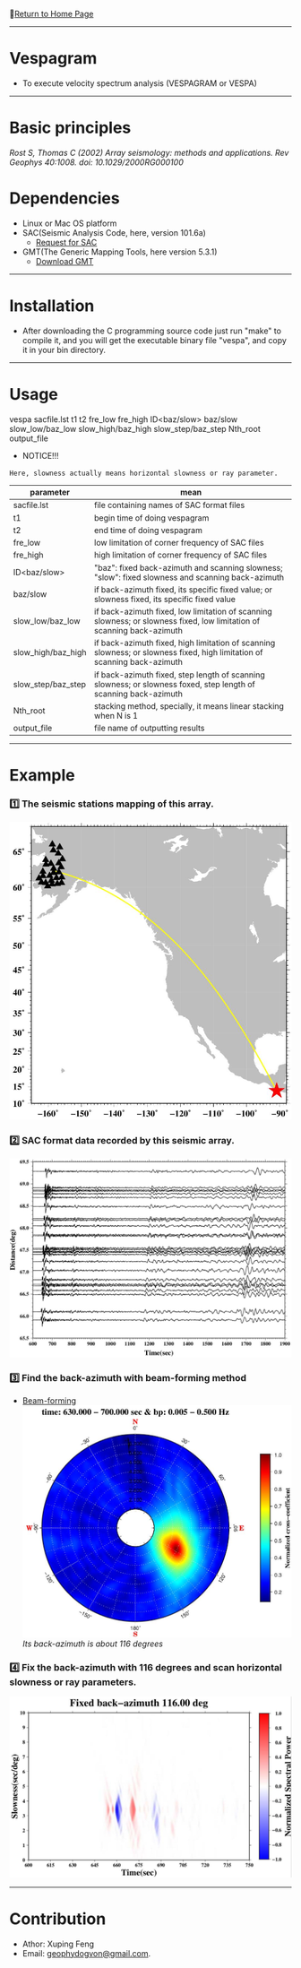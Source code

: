 :hotel:[Return to Home Page](https://github.com/geophydog/geophydog.github.io/blob/master/README.md)

***

# Vespagram
- To execute velocity spectrum analysis (VESPAGRAM or VESPA)

***

# Basic principles
_Rost S, Thomas C (2002) Array seismology: methods and applications. Rev Geophys 40:1008. doi:
10.1029/2000RG000100_
# Dependencies
- Linux or Mac OS platform
- SAC(Seismic Analysis Code, here, version 101.6a)
    - [Request for SAC](http://ds.iris.edu/ds/nodes/dmc/forms/sac/)
- GMT(The Generic Mapping Tools, here version 5.3.1)
    - [Download GMT](http://gmt.soest.hawaii.edu/projects/gmt/wiki/Download)

***

# Installation
- After downloading the C programming source code just run "make" to compile it, and you will get the executable binary file "vespa", and copy it in your bin directory.

***

# Usage
vespa sacfile.lst t1 t2 fre_low fre_high ID<baz/slow> baz/slow slow_low/baz_low slow_high/baz_high slow_step/baz_step Nth_root output_file

- NOTICE!!!
 ```
 Here, slowness actually means horizontal slowness or ray parameter.
 ```

|   parameter   | mean  |
| ------------- | ----- |
| sacfile.lst   | file containing names of SAC format files |
|      t1       | begin time of doing vespagram   |
|      t2       | end time of doing vespagram     |
|      fre_low  | low limitation of corner frequency of SAC files |
|      fre_high | high limitation of corner frequency of SAC files |
|  ID<baz/slow> | "baz": fixed back-azimuth and scanning slowness; "slow": fixed slowness and scanning back-azimuth  |
|    baz/slow   | if back-azimuth fixed, its specific fixed value; or slowness fixed, its specific fixed value  |
| slow_low/baz_low | if back-azimuth fixed, low limitation of scanning slowness; or slowness fixed, low limitation of scanning back-azimuth|
| slow_high/baz_high| if back-azimuth fixed, high limitation of scanning slowness; or slowness fixed, high limitation of scanning back-azimuth |
| slow_step/baz_step | if back-azimuth fixed, step length of scanning slowness; or slowness foxed, step length of scanning back-azimuth |
| Nth_root | stacking method, specially, it means linear stacking when N is 1 |
| output_file | file name of outputting results |

***

# Example
### :one: The seismic stations mapping of this array.
   ![STATIONS](https://github.com/geophydog/Vespagram/blob/master/images/STA.jpg)
    
### :two: SAC format data recorded by this seismic array.
   ![SAC](https://github.com/geophydog/Vespagram/blob/master/images/SAC.jpg)
    
### :three: Find the back-azimuth with beam-forming method
   - [Beam-forming](https://github.com/geophydog/Beamforming_in_time_domain)
   ![BAZ](https://github.com/geophydog/Vespagram/blob/master/images/BEAM-FORMING.jpg)
  _Its back-azimuth is about 116 degrees_

### :four: Fix the back-azimuth with 116 degrees and scan horizontal slowness or ray parameters.
   ![RESULTS](https://github.com/geophydog/Vespagram/blob/master/images/results.jpg)

***

# Contribution
- Athor: Xuping Feng
- Email: geophydogvon@gmail.com.
